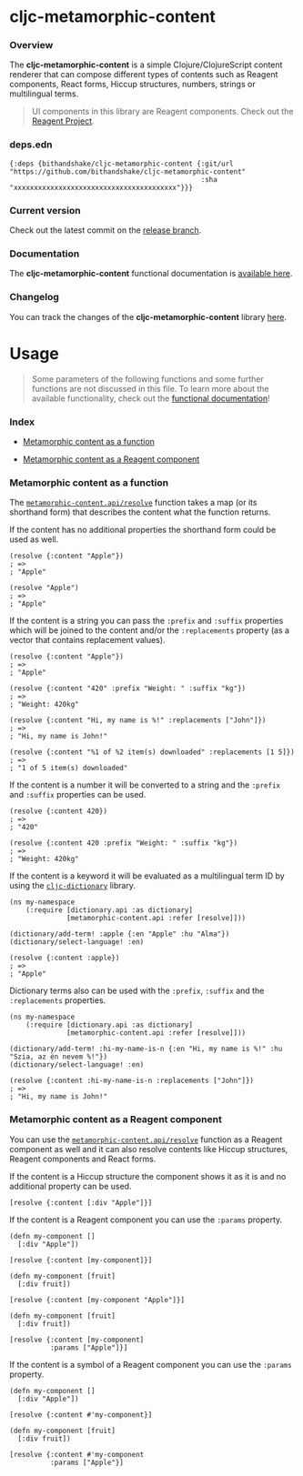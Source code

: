 
# cljc-metamorphic-content

### Overview

The <strong>cljc-metamorphic-content</strong> is a simple Clojure/ClojureScript
content renderer that can compose different types of contents such as Reagent
components, React forms, Hiccup structures, numbers, strings or multilingual terms.

> UI components in this library are Reagent components. Check out the [Reagent Project](https://github.com/reagent-project/reagent).

### deps.edn

```
{:deps {bithandshake/cljc-metamorphic-content {:git/url "https://github.com/bithandshake/cljc-metamorphic-content"
                                               :sha     "xxxxxxxxxxxxxxxxxxxxxxxxxxxxxxxxxxxxxxxx"}}}
```

### Current version

Check out the latest commit on the [release branch](https://github.com/bithandshake/cljc-metamorphic-content/tree/release).

### Documentation

The <strong>cljc-metamorphic-content</strong> functional documentation is [available here](https://bithandshake.github.io/cljc-metamorphic-content).

### Changelog

You can track the changes of the <strong>cljc-metamorphic-content</strong> library [here](CHANGES.md).

# Usage

> Some parameters of the following functions and some further functions are not discussed in this file.
  To learn more about the available functionality, check out the [functional documentation](documentation/COVER.md)!

### Index

- [Metamorphic content as a function](#metamorphic-content-as-a-function)

- [Metamorphic content as a Reagent component](#metamorphic-content-as-a-reagent-component)

### Metamorphic content as a function

The [`metamorphic-content.api/resolve`](documentation/cljc/metamorphic-content/API.md#resolve)
function takes a map (or its shorthand form) that describes the content what the function returns.

If the content has no additional properties the shorthand form could be used as well.

```
(resolve {:content "Apple"})
; =>
; "Apple"

(resolve "Apple")
; =>
; "Apple"
```

If the content is a string you can pass the `:prefix` and `:suffix` properties which
will be joined to the content and/or the `:replacements` property (as a vector that
contains replacement values).

```
(resolve {:content "Apple"})
; =>
; "Apple"
```

```
(resolve {:content "420" :prefix "Weight: " :suffix "kg"})
; =>
; "Weight: 420kg"
```

```
(resolve {:content "Hi, my name is %!" :replacements ["John"]})
; =>
; "Hi, my name is John!"
```

```
(resolve {:content "%1 of %2 item(s) downloaded" :replacements [1 5]})
; =>
; "1 of 5 item(s) downloaded"
```

If the content is a number it will be converted to a string and the `:prefix`
and `:suffix` properties can be used.

```
(resolve {:content 420})
; =>
; "420"
```

```
(resolve {:content 420 :prefix "Weight: " :suffix "kg"})
; =>
; "Weight: 420kg"
```

If the content is a keyword it will be evaluated as a multilingual term ID by using
the [`cljc-dictionary`](https://github.com/bithandshake/cljc-dictionary) library.

```
(ns my-namespace
    (:require [dictionary.api :as dictionary]
              [metamorphic-content.api :refer [resolve]]))

(dictionary/add-term! :apple {:en "Apple" :hu "Alma"})              
(dictionary/select-language! :en)

(resolve {:content :apple})
; =>
; "Apple"
```

Dictionary terms also can be used with the `:prefix`, `:suffix` and the `:replacements`
properties.

```
(ns my-namespace
    (:require [dictionary.api :as dictionary]
              [metamorphic-content.api :refer [resolve]]))

(dictionary/add-term! :hi-my-name-is-n {:en "Hi, my name is %!" :hu "Szia, az én nevem %!"})              
(dictionary/select-language! :en)

(resolve {:content :hi-my-name-is-n :replacements ["John"]})
; =>
; "Hi, my name is John!"
```

### Metamorphic content as a Reagent component

You can use the [`metamorphic-content.api/resolve`](documentation/cljc/metamorphic-content/API.md#resolve)
function as a Reagent component as well and it can also resolve contents like Hiccup structures,
Reagent components and React forms.

If the content is a Hiccup structure the component shows it as it is and no additional
property can be used.

```
[resolve {:content [:div "Apple"]}]
```

If the content is a Reagent component you can use the `:params` property.

```
(defn my-component []
  [:div "Apple"])

[resolve {:content [my-component]}]
```

```
(defn my-component [fruit]
  [:div fruit])

[resolve {:content [my-component "Apple"]}]
```

```
(defn my-component [fruit]
  [:div fruit])

[resolve {:content [my-component]
          :params ["Apple"]}]
```

If the content is a symbol of a Reagent component you can use the `:params` property.

```
(defn my-component []
  [:div "Apple"])

[resolve {:content #'my-component}]
```

```
(defn my-component [fruit]
  [:div fruit])

[resolve {:content #'my-component
          :params ["Apple"}]
```
